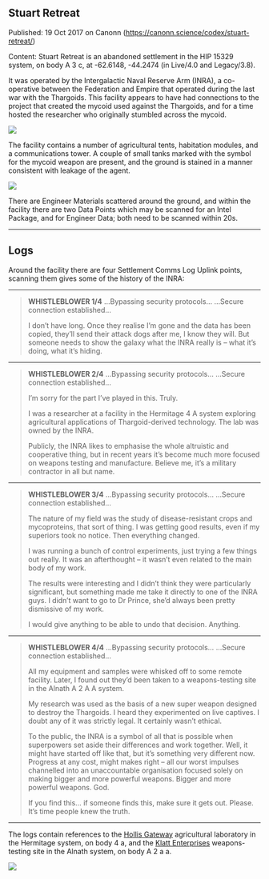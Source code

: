 ## Stuart Retreat

Published: 19 Oct 2017 on Canonn (https://canonn.science/codex/stuart-retreat/)

Content: Stuart Retreat is an abandoned settlement in the HIP 15329 system, on body A 3 c, at -62.6148, -44.2474 (in Live/4.0 and Legacy/3.8).

It was operated by the Intergalactic Naval Reserve Arm (INRA), a co-operative between the Federation and Empire that operated during the last war with the Thargoids. This facility appears to have had connections to the project that created the mycoid used against the Thargoids, and for a time hosted the researcher who originally stumbled across the mycoid.

[![](https://canonn.science/wp-content/uploads/2017/10/Screenshot_2563-1024x576.jpg)](https://canonn.science/wp-content/uploads/2017/10/Screenshot_2563.jpg)

The facility contains a number of agricultural tents, habitation modules, and a communications tower. A couple of small tanks marked with the symbol for the mycoid weapon are present, and the ground is stained in a manner consistent with leakage of the agent.

[![](https://canonn.science/wp-content/uploads/2017/10/HIP-15329-1024x576.jpg)](https://canonn.science/wp-content/uploads/2017/10/HIP-15329.jpg)

There are Engineer Materials scattered around the ground, and within the facility there are two Data Points which may be scanned for an Intel Package, and for Engineer Data; both need to be scanned within 20s.

* * *

## Logs

Around the facility there are four Settlement Comms Log Uplink points, scanning them gives some of the history of the INRA:

* * *

> 
> **WHISTLEBLOWER 1/4**
> …Bypassing security protocols…
> …Secure connection established…
> 
> I don’t have long. Once they realise I’m gone and the data has been copied, they’ll send their attack dogs after me, I know they will. But someone needs to show the galaxy what the INRA really is – what it’s doing, what it’s hiding.

* * *

> 
> **WHISTLEBLOWER 2/4**
> …Bypassing security protocols…
> …Secure connection established…
> 
> I’m sorry for the part I’ve played in this. Truly.
> 
> I was a researcher at a facility in the Hermitage 4 A system exploring agricultural applications of Thargoid-derived technology. The lab was owned by the INRA.
> 
> Publicly, the INRA likes to emphasise the whole altruistic and cooperative thing, but in recent years it’s become much more focused on weapons testing and manufacture. Believe me, it’s a military contractor in all but name.

* * *

> 
> **WHISTLEBLOWER 3/4**
> …Bypassing security protocols…
> …Secure connection established…
> 
> The nature of my field was the study of disease-resistant crops and mycoproteins, that sort of thing. I was getting good results, even if my superiors took no notice. Then everything changed.
> 
> I was running a bunch of control experiments, just trying a few things out really. It was an afterthought – it wasn’t even related to the main body of my work.
> 
> The results were interesting and I didn’t think they were particularly significant, but something made me take it directly to one of the INRA guys. I didn’t want to go to Dr Prince, she’d always been pretty dismissive of my work.
> 
> I would give anything to be able to undo that decision. Anything.

* * *

> 
> **WHISTLEBLOWER 4/4**
> …Bypassing security protocols…
> …Secure connection established…
> 
> All my equipment and samples were whisked off to some remote facility. Later, I found out they’d been taken to a weapons-testing site in the Alnath A 2 A A system.
> 
> My research was used as the basis of a new super weapon designed to destroy the Thargoids. I heard they experimented on live captives. I doubt any of it was strictly legal. It certainly wasn’t ethical.
> 
> To the public, the INRA is a symbol of all that is possible when superpowers set aside their differences and work together. Well, it might have started off like that, but it’s something very different now. Progress at any cost, might makes right – all our worst impulses channelled into an unaccountable organisation focused solely on making bigger and more powerful weapons. Bigger and more powerful weapons. God.
> 
> If you find this… if someone finds this, make sure it gets out. Please. It’s time people knew the truth.

* * *

The logs contain references to the [Hollis Gateway](https://canonn.science/codex/hollis-gateway/) agricultural laboratory in the Hermitage system, on body 4 a, and the [Klatt Enterprises](https://canonn.science/codex/klatt-enterprises/) weapons-testing site in the Alnath system, on body A 2 a a.

[![](https://canonn.science/wp-content/uploads/2017/10/Screenshot_2567-1024x576.jpg)](https://canonn.science/wp-content/uploads/2017/10/Screenshot_2567.jpg)